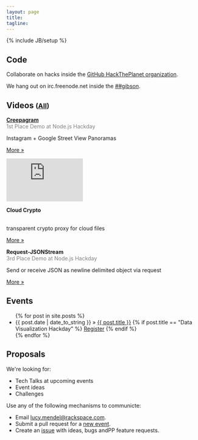 ```yaml
---
layout: page
title:
tagline: 
---
```

{% include JB/setup %}

## Code

Collaborate on hacks inside the [GitHub HackThePlanet organization](https://github.com/HackThePlanet ). 

We hang out on irc.freenode.net inside the [##gibson](irc://irc.freenode.net:4443/%23%23gibson ).

## Videos <small>(<a href="/videos.html">All</a>)</small>

<div class="row" style="margin-bottom: 10px;">
  <div class="span3">
    <p><b><a href="http://creepagram.com/">Creepagram</a></b><br /><span style="color:grey;">1st Place Demo at Node.js Hackday</span></p>
    <p>Instagram + Google Street View Panoramas</p>
    <p><a href="https://github.com/mindflash/creepagram" class="btn btn">More &raquo;</a></p>
    <iframe src="http://player.vimeo.com/video/38053195?portrait=0" width="201" height="113" frameborder="0" >
      Creepagram
    </iframe>
  </div>

  <div class="span3">
    <p><b>Cloud Crypto</b><br /><span>&nbsp;</span></p>
    <p>transparent crypto proxy for cloud files</p>
    <p><a href="https://github.com/philips/cloudfiles-crypto-proxy" class="btn btn">More &raquo;</a></p>
  </div>

  <div class="span3">
    <p><b>Request-JSONStream</b><br /><span style="color:grey;">3rd Place Demo at Node.js Hackday</span></p>
    <p>Send or receive JSON as newline delimited object via request</p>
    <p><a href="https://github.com/smurthas/Request-JSONStream" class="btn btn">More &raquo;</a></p>
  </div>
</div>

## Events

<ul class="posts">
  {% for post in site.posts %}
    <li>
      <span>{{ post.date | date_to_string }}</span> &raquo; <a href="{{ BASE_PATH }}{{ post.url }}">{{ post.title }}</a>
      {% if post.title == "Data Visualization Hackday" %}
        <span class="label label-warning"><a href="http://datavizhackday.eventbrite.com/">Register</a></span>
      {% endif %}
    </li>
  {% endfor %}
</ul>

## Proposals

We're looking for:

<ul>
  <li>Tech Talks at upcoming events</li>
  <li>Event ideas</li>
  <li>Challenges</li>
</ul>

Use any of the following mechanisms to communicte:

<ul>
  <li>Email <a href="mailto:lucy.mendel@rackspace.com">lucy.mendel@rackspace.com</a>.</li>
  <li>Submit a pull request for a <a href="https://github.com/HackThePlanet/hacktheplanet.github.com/tree/master/_posts">new event</a>.</li>
  <li>Create an <a href="http://github.com/hacktheplanet/hacktheplanet.github.com/issues">issue</a> with ideas, bugs andPP feature requests.</li>
</ul>
